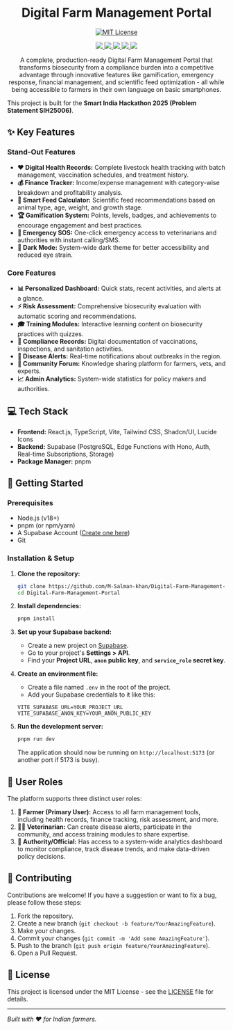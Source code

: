
<div align="center">

# Digital Farm Management Portal

[![MIT License](https://img.shields.io/badge/License-MIT-yellow.svg)](https://opensource.org/licenses/MIT)

<p align="center">
  <a href="https://reactjs.org/">
    <img src="https://img.shields.io/badge/React-20232A?style=for-the-badge&logo=react&logoColor=61DAFB" />
  </a>
  <a href="https://www.typescriptlang.org/">
    <img src="https://img.shields.io/badge/TypeScript-007ACC?style=for-the-badge&logo=typescript&logoColor=white" />
  </a>
  <a href="https://vitejs.dev/">
    <img src="https://img.shields.io/badge/Vite-B73BFE?style=for-the-badge&logo=vite&logoColor=FFD62E" />
  </a>
  <a href="https://supabase.io/">
    <img src="https://img.shields.io/badge/Supabase-181818?style=for-the-badge&logo=supabase&logoColor=white" />
  </a>
  <a href="https://tailwindcss.com/">
    <img src="https://img.shields.io/badge/Tailwind_CSS-38B2AC?style=for-the-badge&logo=tailwind-css&logoColor=white" />
  </a>
</p>

A complete, production-ready Digital Farm Management Portal that transforms biosecurity from a compliance burden into a competitive advantage through innovative features like gamification, emergency response, financial management, and scientific feed optimization - all while being accessible to farmers in their own language on basic smartphones.

</div>

This project is built for the **Smart India Hackathon 2025 (Problem Statement SIH25006)**.

## ✨ Key Features

### Stand-Out Features
*   **❤️ Digital Health Records:** Complete livestock health tracking with batch management, vaccination schedules, and treatment history.
*   **💰 Finance Tracker:** Income/expense management with category-wise breakdown and profitability analysis.
*   **🧮 Smart Feed Calculator:** Scientific feed recommendations based on animal type, age, weight, and growth stage.
*   **🏆 Gamification System:** Points, levels, badges, and achievements to encourage engagement and best practices.
*   **🚨 Emergency SOS:** One-click emergency access to veterinarians and authorities with instant calling/SMS.
*   **🌙 Dark Mode:** System-wide dark theme for better accessibility and reduced eye strain.

### Core Features
*   **📊 Personalized Dashboard:** Quick stats, recent activities, and alerts at a glance.
*   **⚡ Risk Assessment:** Comprehensive biosecurity evaluation with automatic scoring and recommendations.
*   **🎓 Training Modules:** Interactive learning content on biosecurity practices with quizzes.
*   **📄 Compliance Records:** Digital documentation of vaccinations, inspections, and sanitation activities.
*   **🔔 Disease Alerts:** Real-time notifications about outbreaks in the region.
*   **👥 Community Forum:** Knowledge sharing platform for farmers, vets, and experts.
*   **📈 Admin Analytics:** System-wide statistics for policy makers and authorities.

## 💻 Tech Stack

*   **Frontend:** React.js, TypeScript, Vite, Tailwind CSS, Shadcn/UI, Lucide Icons
*   **Backend:** Supabase (PostgreSQL, Edge Functions with Hono, Auth, Real-time Subscriptions, Storage)
*   **Package Manager:** pnpm

## 🚀 Getting Started

### Prerequisites

*   Node.js (v18+)
*   pnpm (or npm/yarn)
*   A Supabase Account ([Create one here](https://supabase.com))
*   Git

### Installation & Setup

1.  **Clone the repository:**
    ```bash
    git clone https://github.com/M-Salman-khan/Digital-Farm-Management-Portal.git
    cd Digital-Farm-Management-Portal
    ```

2.  **Install dependencies:**
    ```bash
    pnpm install
    ```

3.  **Set up your Supabase backend:**
    *   Create a new project on [Supabase](https://supabase.com).
    *   Go to your project's **Settings > API**.
    *   Find your **Project URL**, **`anon` public key**, and **`service_role` secret key**.

4.  **Create an environment file:**
    *   Create a file named `.env` in the root of the project.
    *   Add your Supabase credentials to it like this:

    ```env
    VITE_SUPABASE_URL=YOUR_PROJECT_URL
    VITE_SUPABASE_ANON_KEY=YOUR_ANON_PUBLIC_KEY
    ```

5.  **Run the development server:**
    ```bash
    pnpm run dev
    ```
    The application should now be running on `http://localhost:5173` (or another port if 5173 is busy).

## 👥 User Roles

The platform supports three distinct user roles:

1.  **🌾 Farmer (Primary User):** Access to all farm management tools, including health records, finance tracking, risk assessment, and more.
2.  **👨‍⚕️ Veterinarian:** Can create disease alerts, participate in the community, and access training modules to share expertise.
3.  **👔 Authority/Official:** Has access to a system-wide analytics dashboard to monitor compliance, track disease trends, and make data-driven policy decisions.

## 🤝 Contributing

Contributions are welcome! If you have a suggestion or want to fix a bug, please follow these steps:

1.  Fork the repository.
2.  Create a new branch (`git checkout -b feature/YourAmazingFeature`).
3.  Make your changes.
4.  Commit your changes (`git commit -m 'Add some AmazingFeature'`).
5.  Push to the branch (`git push origin feature/YourAmazingFeature`).
6.  Open a Pull Request.

## 📝 License

This project is licensed under the MIT License - see the [LICENSE](LICENSE) file for details.

---

*Built with ❤️ for Indian farmers.*
